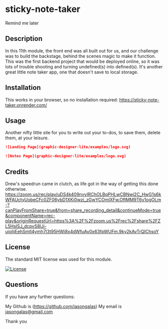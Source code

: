 # sticky-note-taker
Remind me later

## Description
In this 11th module, the front end was all built out for us, and our challenge was to build the backstage, behind the scenes magic to make it function. This was the first backend project that would be deployed online, so it was lots of trouble shooting and turning undefined(s) into defined(s). It's another great little note taker app, one that doesn't save to local storage.

## Installation
This works in your browser, so no installation required: https://sticky-note-taker.onrender.com/

## Usage
Another nifty little site for you to write out your to-dos, to save them, delete them, at your leisure.

```md
![Landing Page](graphic-designer-lite/examples/logo.svg)
```

```md
![Notes Page](graphic-designer-lite/examples/logo.svg)
```

## Credits
Drew's speedrun came in clutch, as life got in the way of getting this done otherwise.
https://zoom.us/rec/play/uDS4k409nvyIRChOLBqPHLwCBNwj2C_HwG1s6kWFAUctyUobeCFc0ZF06ybD1XKi0wzi_zGwYCOmlXFw.OftMM9T6v1ogOLm-?canPlayFromShare=true&from=share_recording_detail&continueMode=true&componentName=rec-play&originRequestUrl=https%3A%2F%2Fzoom.us%2Frec%2Fshare%2FZL5HsISJ_dcpvS8lJi-ujoIijEehSmII4ymh7I3t95HWi8x4dWfuAy0x63fpWUFm.9ky2kAvTrQIChsoY

## License

The standard MIT license was used for this module.

[![License](https://img.shields.io/badge/license-MIT-blue.svg)](https://choosealicense.com/licenses/mit/) 

## Questions

If you have any further questions:

My Github is (https://github.com/jasongalas) 
My email is jasongalas@gmail.com

Thank you